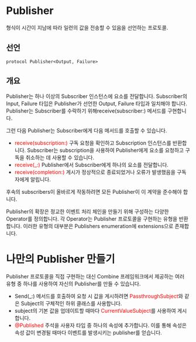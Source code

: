 # Publisher

형식이 시간이 지남에 따라 일련의 값을 전송할 수 있음을 선언하는 프로토콜.

## **선언**

`protocol Publisher<Output, Failure>`

## **개요**

Publisher는 하나 이상의 Subscriber 인스턴스에 요소를 전달합니다. Subscriber의 Input, Failure 타입은 Publisher가 선언한 Output, Failure 타입과 일치해야 합니다. Publisher는 Subscriber를 수락하기 위해receive(subscriber:) 메서드를 구현합니다.

그런 다음 Publisher는 Subscriber에게 다음 메서드를 호출할 수 있습니다.

- <span style="color:red">receive(subscription:)</span> 구독 요청을 확인하고 Subscription 인스턴스를 반환합니다. Subscriber는 subscription을 사용하여 Publisher에게 요소를 요청하고 구독을 취소하는 데 사용할 수 있습니다.
- <span style="color:red">receive(_:)</span> Publisher에서 Subscriber에게 하나의 요소를 전달합니다.
- <span style="color:red">receive(completion:)</span> 게시가 정상적으로 종료되었거나 오류가 발생했음을 구독자에게 알립니다.

후속의 subscribers이 올바르게 작동하려면 모든 Publisher이 이 계약을 준수해야 합니다.

Publisher의 확장은 정교한 이벤트 처리 체인을 만들기 위해 구성하는 다양한 Operator를 정의합니다. 
각 Operator는 Publisher 프로토콜을 구현하는 유형을 반환합니다. 
이러한 유형의 대부분은 Publishers enumeration에 extensions으로 존재합니다. 

# 나만의 Publisher 만들기

Publisher 프로토콜을 직접 구현하는 대신 Combine 프레임워크에서 제공하는 여러 유형 중 하나를 사용하여 자신의 Publisher를 만들 수 있습니다.

- Send(_:) 메서드를 호출하여 요청 시 값을 게시하려면 <span style="color:red">PassthroughSubject</span>와 같은 Subject의 구체적인 하위 클래스를 사용합니다.
- subject의 기본 값을 업데이트할 때마다 <span style="color:red">CurrentValueSubject</span>를 사용하여 게시합니다.
- <span style="color:red">@Published</span> 주석을 사용자 타입 중 하나의 속성에 추가합니다. 이를 통해 속성은 속성 값이 변경될 때마다 이벤트를 발생시키는 publisher를 얻습니다.
